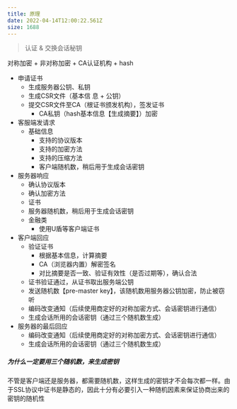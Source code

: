 ```yaml
---
title: 原理
date: 2022-04-14T12:00:22.561Z
size: 1688
---
```

> 认证 & 交换会话秘钥

对称加密 + 非对称加密 + CA认证机构 + hash 

- 申请证书
  - 生成服务器公钥、私钥
  - 生成CSR文件（基本信 息 + 公钥）
  - 提交CSR文件至CA（根证书颁发机构），签发证书
    - CA私钥（hash基本信息【生成摘要】）加密
- 客服端发请求
  - 基础信息
    - 支持的协议版本
    - 支持的加密方法
    - 支持的压缩方法
    - 客户端随机数，稍后用于生成会话密钥
- 服务器响应
  - 确认协议版本
  - 确认加密方法
  - 证书
  - 服务器随机数，稍后用于生成会话密钥
  - 金融类
    - 使用U盾等客户端证书
- 客户端回应
  - 验证证书
    - 根据基本信息，计算摘要
    - CA（浏览器内置）解密签名
    - 对比摘要是否一致、验证有效性（是否过期等），确认合法
  - 证书验证通过，从证书取出服务端公钥
  - 发送随机数【pre-master key】，该随机数用服务器公钥加密，防止被窃听
  - 编码改变通知（后续使用商定好的对称加密方式、会话密钥进行通信）
  - 生成会话所用的会话密钥（通过三个随机数生成）
- 服务器的最后回应
  - 编码改变通知（后续使用商定好的对称加密方式、会话密钥进行通信）
  - 生成会话所用的会话密钥（通过三个随机数生成）

##### 为什么一定要用三个随机数，来生成密钥

不管是客户端还是服务器，都需要随机数，这样生成的密钥才不会每次都一样。由于SSL协议中证书是静态的，因此十分有必要引入一种随机因素来保证协商出来的密钥的随机性
